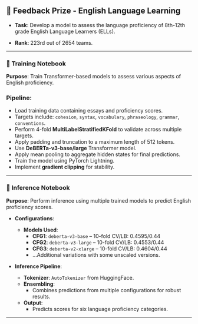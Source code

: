 ## 📝 **Feedback Prize - English Language Learning**

- **Task**: Develop a model to assess the language proficiency of 8th-12th grade English Language Learners (ELLs).

- **Rank**: 223rd out of 2654 teams.

---

### 📂 **Training Notebook**

**Purpose**: Train Transformer-based models to assess various aspects of English proficiency.

### **Pipeline**:
   - Load training data containing essays and proficiency scores.
   - Targets include: `cohesion`, `syntax`, `vocabulary`, `phraseology`, `grammar`, `conventions`.
   - Perform 4-fold **MultiLabelStratifiedKFold** to validate across multiple targets.
   - Apply padding and truncation to a maximum length of 512 tokens.
   - Use **DeBERTa-v3-base/large** Transformer model.
   - Apply mean pooling to aggregate hidden states for final predictions.
   - Train the model using PyTorch Lightning.
   - Implement **gradient clipping** for stability.
   
---

### 📂 **Inference Notebook**

**Purpose**: Perform inference using multiple trained models to predict English proficiency scores.

- **Configurations**:
  - **Models Used**:
    - **CFG1**: `deberta-v3-base` – 10-fold CV/LB: 0.4595/0.44
    - **CFG2**: `deberta-v3-large` – 10-fold CV/LB: 0.4553/0.44
    - **CFG3**: `deberta-v2-xlarge` – 10-fold CV/LB: 0.4604/0.44
    - ...Additional variations with some unscaled versions.

- **Inference Pipeline**:
  - **Tokenizer**: `AutoTokenizer` from HuggingFace.
  - **Ensembling**:
    - Combines predictions from multiple configurations for robust results.
  - **Output**:
    - Predicts scores for six language proficiency categories.

---
